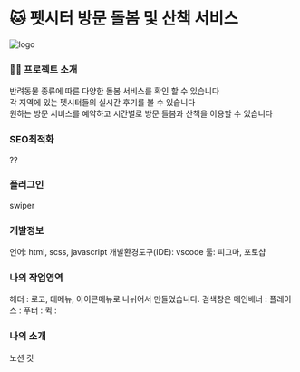 # 🐱 펫시터 방문 돌봄 및 산책 서비스
![logo](https://github.com/hyunjiq/-myarea/assets/167264798/d7a50d43-1c66-46ff-bc54-d7d3b85dbca3)


### 👩‍🏫 프로젝트 소개
반려동물 종류에 따른 다양한 돌봄 서비스를 확인 할 수 있습니다</br>
각 지역에 있는 펫시터들의 실시간 후기를 볼 수 있습니다</br>
원하는 방문 서비스를 예약하고 시간별로 방문 돌봄과 산책을 이용할 수 있습니다

### SEO최적화
??

### 플러그인
swiper

### 개발정보
언어: html, scss, javascript
개발환경도구(IDE): vscode
툴: 피그마, 포토샵

### 나의 작업영역
헤더 : 로고, 대메뉴, 아이콘메뉴로 나뉘어서 만들었습니다.
검색창은 
메인배너 : 
플레이스 : 
푸터 : 
퀵 : 

### 나의 소개
노션
깃
